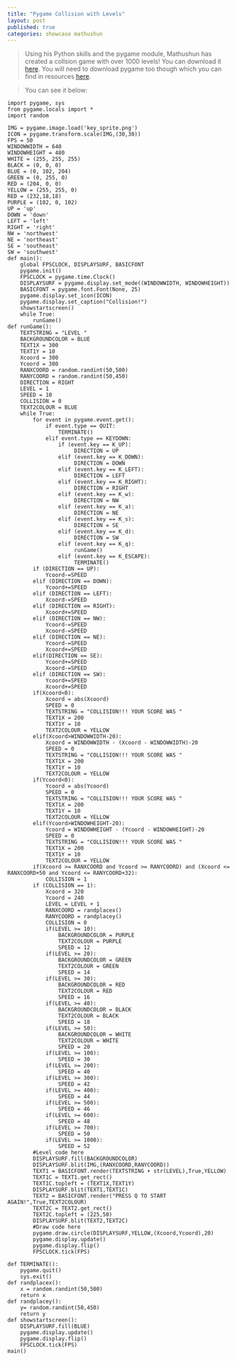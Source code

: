 ```yaml
---
title: "Pygame Collision with Levels"
layout: post
published: true
categories: showcase mathushun
---
```


> Using his Python skills and the pygame module, Mathushun has created a collsion game with over 1000 levels!
> You can download it [here](/files/showcase/Mathushun/pygame-collision.zip). You will need to download pygame too though which you can find in resources [here](/resources/python/).

> You can see it below:

	import pygame, sys
	from pygame.locals import *
	import random

	IMG = pygame.image.load('key_sprite.png')
	ICON = pygame.transform.scale(IMG,(30,30))
	FPS = 50
	WINDOWWIDTH = 640
	WINDOWHEIGHT = 480
	WHITE = (255, 255, 255)
	BLACK = (0, 0, 0)
	BLUE = (0, 102, 204)
	GREEN = (0, 255, 0)
	RED = (204, 0, 0)
	YELLOW = (255, 255, 0)
	RED = (232,18,18)
	PURPLE = (102, 0, 102)
	UP = 'up'
	DOWN = 'down'
	LEFT = 'left'
	RIGHT = 'right'
	NW = 'northwest'
	NE = 'northeast'
	SE = 'southeast'
	SW = 'southwest'
	def main():
		global FPSCLOCK, DISPLAYSURF, BASICFONT
		pygame.init()
		FPSCLOCK = pygame.time.Clock()
		DISPLAYSURF = pygame.display.set_mode((WINDOWWIDTH, WINDOWHEIGHT))
		BASICFONT = pygame.font.Font(None, 25)
		pygame.display.set_icon(ICON)
		pygame.display.set_caption("Collision!")
		showstartscreen()
		while True:
			runGame()
	def runGame():
		TEXTSTRING = "LEVEL "
		BACKGROUNDCOLOR = BLUE
		TEXT1X = 300
		TEXT1Y = 10
		Xcoord = 300
		Ycoord = 300
		RANXCOORD = random.randint(50,500)
		RANYCOORD = random.randint(50,450)
		DIRECTION = RIGHT
		LEVEL = 1
		SPEED = 10
		COLLISION = 0
		TEXT2COLOUR = BLUE
		while True:
			for event in pygame.event.get():
				if event.type == QUIT:
					TERMINATE()
				elif event.type == KEYDOWN:
					if (event.key == K_UP):
						 DIRECTION = UP
					elif (event.key == K_DOWN):
						 DIRECTION = DOWN
					elif (event.key == K_LEFT):
						 DIRECTION = LEFT
					elif (event.key == K_RIGHT):
						 DIRECTION = RIGHT
					elif (event.key == K_w):
						 DIRECTION = NW
					elif (event.key == K_a):
						 DIRECTION = NE
					elif (event.key == K_s):
						 DIRECTION = SE
					elif (event.key == K_d):
						 DIRECTION = SW
					elif (event.key == K_q):
						 runGame()
					elif (event.key == K_ESCAPE):
						 TERMINATE()
			if (DIRECTION == UP):
				Ycoord-=SPEED
			elif (DIRECTION == DOWN):
				Ycoord+=SPEED
			elif (DIRECTION == LEFT):
				Xcoord-=SPEED
			elif (DIRECTION == RIGHT):    
				Xcoord+=SPEED
			elif (DIRECTION == NW):
				Ycoord-=SPEED  
				Xcoord-=SPEED
			elif (DIRECTION == NE):
				Ycoord-=SPEED  
				Xcoord+=SPEED
			elif(DIRECTION == SE):
				Ycoord+=SPEED  
				Xcoord-=SPEED
			elif (DIRECTION == SW):
				Ycoord+=SPEED  
				Xcoord+=SPEED
			if(Xcoord<0):
				Xcoord = abs(Xcoord)
				SPEED = 0
				TEXTSTRING = "COLLISION!!! YOUR SCORE WAS "
				TEXT1X = 200
				TEXT1Y = 10
				TEXT2COLOUR = YELLOW
			elif(Xcoord>WINDOWWIDTH-20):
				Xcoord = WINDOWWIDTH - (Xcoord - WINDOWWIDTH)-20
				SPEED = 0
				TEXTSTRING = "COLLISION!!! YOUR SCORE WAS "                
				TEXT1X = 200
				TEXT1Y = 10
				TEXT2COLOUR = YELLOW
			if(Ycoord<0):
				Ycoord = abs(Ycoord)
				SPEED = 0
				TEXTSTRING = "COLLISION!!! YOUR SCORE WAS "
				TEXT1X = 200
				TEXT1Y = 10
				TEXT2COLOUR = YELLOW
			elif(Ycoord>WINDOWHEIGHT-20):
				Ycoord = WINDOWHEIGHT - (Ycoord - WINDOWHEIGHT)-20
				SPEED = 0
				TEXTSTRING = "COLLISION!!! YOUR SCORE WAS "
				TEXT1X = 200
				TEXT1Y = 10
				TEXT2COLOUR = YELLOW
			if(Xcoord >= RANXCOORD and Ycoord >= RANYCOORD) and (Xcoord <= RANXCOORD+50 and Ycoord <= RANYCOORD+32):
				COLLISION = 1
			if (COLLISION == 1):
				Xcoord = 320
				Ycoord = 240
				LEVEL = LEVEL + 1
				RANXCOORD = randplacex()
				RANYCOORD = randplacey()
				COLLISION = 0
				if(LEVEL >= 10):
					BACKGROUNDCOLOR = PURPLE
					TEXT2COLOUR = PURPLE
					SPEED = 12
				if(LEVEL >= 20):
					BACKGROUNDCOLOR = GREEN
					TEXT2COLOUR = GREEN
					SPEED = 14
				if(LEVEL >= 30):
					BACKGROUNDCOLOR = RED
					TEXT2COLOUR = RED
					SPEED = 16
				if(LEVEL >= 40):
					BACKGROUNDCOLOR = BLACK
					TEXT2COLOUR = BLACK
					SPEED = 18
				if(LEVEL >= 50):
					BACKGROUNDCOLOR = WHITE
					TEXT2COLOUR = WHITE
					SPEED = 20
				if(LEVEL >= 100):
					SPEED = 30
				if(LEVEL >= 200):
					SPEED = 40
				if(LEVEL >= 300):
					SPEED = 42
				if(LEVEL >= 400):
					SPEED = 44
				if(LEVEL >= 500):
					SPEED = 46
				if(LEVEL >= 600):
					SPEED = 48
				if(LEVEL >= 700):
					SPEED = 50
				if(LEVEL >= 1000):
					SPEED = 52    
			#Level code here
			DISPLAYSURF.fill(BACKGROUNDCOLOR)
			DISPLAYSURF.blit(IMG,(RANXCOORD,RANYCOORD))
			TEXT1 = BASICFONT.render(TEXTSTRING + str(LEVEL),True,YELLOW)
			TEXT1C = TEXT1.get_rect()
			TEXT1C.topleft = (TEXT1X,TEXT1Y)
			DISPLAYSURF.blit(TEXT1,TEXT1C)
			TEXT2 = BASICFONT.render("PRESS Q TO START AGAIN!",True,TEXT2COLOUR)
			TEXT2C = TEXT2.get_rect()
			TEXT2C.topleft = (225,50)
			DISPLAYSURF.blit(TEXT2,TEXT2C)
			#Draw code here
			pygame.draw.circle(DISPLAYSURF,YELLOW,(Xcoord,Ycoord),20)
			pygame.display.update()
			pygame.display.flip()
			FPSCLOCK.tick(FPS)
			
	def TERMINATE():
		pygame.quit()
		sys.exit()
	def randplacex():
		x = random.randint(50,500)
		return x
	def randplacey():
		y= random.randint(50,450)
		return y
	def showstartscreen():
		DISPLAYSURF.fill(BLUE)
		pygame.display.update()
		pygame.display.flip()
		FPSCLOCK.tick(FPS)
	main()
